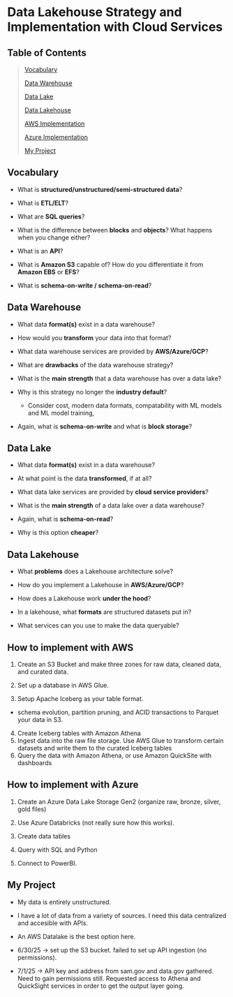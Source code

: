 # Data Lakehouse Strategy and Implementation with Cloud Services
## Table of Contents
>[Vocabulary](#vocabulary)
>
>[Data Warehouse](#data-warehouse)
>
>[Data Lake](#data-lake)
>
>[Data Lakehouse](#data-lakehouse)
>
>[AWS Implementation](#how-to-implement-with-aws)
>
>[Azure Implementation](#how-to-implement-with-azure)
>
>[My Project](#my-project)

## Vocabulary
- What is **structured/unstructured/semi-structured data**?

- What is **ETL/ELT**?
- What are **SQL queries**?
- What is the difference between **blocks** and **objects**? What happens when you change either?
- What is an **API**? 
- What is **Amazon S3** capable of? How do you differentiate it from **Amazon EBS** or **EFS**?
- What is **schema-on-write / schema-on-read**?

## Data Warehouse
- What data **format(s)** exist in a data warehouse?

- How would you **transform** your data into that format?
- What data warehouse services are provided by **AWS/Azure/GCP**?
- What are **drawbacks** of the data warehouse strategy?
- What is the **main strength** that a data warehouse has over a data lake?
- Why is this strategy no longer the **industry default**?
    - Consider cost, modern data formats, compatability with ML models and ML model training, 
- Again, what is **schema-on-write** and what is **block storage**?

## Data Lake
- What data **format(s)** exist in a data warehouse?

- At what point is the data **transformed**, if at all?
- What data lake services are provided by **cloud service providers**?
- What is the **main strength** of a data lake over a data warehouse?
- Again, what is **schema-on-read**?
- Why is this option **cheaper**?

## Data Lakehouse
- What **problems** does a Lakehouse architecture solve?

- How do you implement a Lakehouse in **AWS/Azure/GCP**?
- How does a Lakehouse work **under the hood**?
- In a lakehouse, what **formats** are structured datasets put in?
- What services can you use to make the data queryable?

## How to implement with AWS
1. Create an S3 Bucket and make three zones for raw data, cleaned data, and curated data.

2. Set up a database in AWS Glue.
3. Setup Apache Iceberg as your table format.
- schema evolution, partition pruning, and ACID transactions to Parquet your data in S3.
4. Create Iceberg tables with Amazon Athena
5. Ingest data into the raw file storage. Use AWS Glue to transform certain datasets and write them to the curated Iceberg tables
6. Query the data with Amazon Athena, or use Amazon QuickSite with dashboards

## How to implement with Azure
1. Create an Azure Data Lake Storage Gen2 (organize raw, bronze, silver, gold files)

2. Use Azure Databricks (not really sure how this works).
3. Create data tables
4. Query with SQL and Python
5. Connect to PowerBI.

## My Project
- My data is entirely unstructured.

- I have a lot of data from a variety of sources. I need this data centralized and accesible with APIs. 
- An AWS Datalake is the best option here.
- 6/30/25 -> set up the S3 bucket. failed to set up API ingestion (no permissions).
- 7/1/25 -> API key and address from sam.gov and data.gov gathered. Need to gain permissions still. Requested access to Athena and QuickSight services in order to get the output layer going.